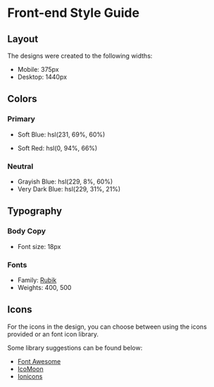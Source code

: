 # Front-end Style Guide

## Layout

The designs were created to the following widths:

-   Mobile: 375px
-   Desktop: 1440px

## Colors

### Primary

-   Soft Blue: hsl(231, 69%, 60%)

-   Soft Red: hsl(0, 94%, 66%)

### Neutral

-   Grayish Blue: hsl(229, 8%, 60%)
-   Very Dark Blue: hsl(229, 31%, 21%)

## Typography

### Body Copy

-   Font size: 18px

### Fonts

-   Family: [Rubik](https://fonts.google.com/specimen/Rubik)
-   Weights: 400, 500

## Icons

For the icons in the design, you can choose between using the icons provided or an font icon library.

Some library suggestions can be found below:

-   [Font Awesome](https://fontawesome.com)
-   [IcoMoon](https://icomoon.io)
-   [Ionicons](https://ionicons.com)
